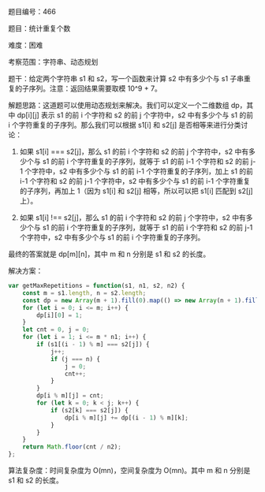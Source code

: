 题目编号：466

题目：统计重复个数

难度：困难

考察范围：字符串、动态规划

题干：给定两个字符串 s1 和 s2，写一个函数来计算 s2 中有多少个与 s1 子串重复的子序列。注意：返回结果需要取模 10^9 + 7。

解题思路：这道题可以使用动态规划来解决。我们可以定义一个二维数组 dp，其中 dp[i][j] 表示 s1 的前 i 个字符和 s2 的前 j 个字符中，s2 中有多少个与 s1 的前 i 个字符重复的子序列。那么我们可以根据 s1[i] 和 s2[j] 是否相等来进行分类讨论：

1. 如果 s1[i] === s2[j]，那么 s1 的前 i 个字符和 s2 的前 j 个字符中，s2 中有多少个与 s1 的前 i 个字符重复的子序列，就等于 s1 的前 i-1 个字符和 s2 的前 j-1 个字符中，s2 中有多少个与 s1 的前 i-1 个字符重复的子序列，加上 s1 的前 i-1 个字符和 s2 的前 j-1 个字符中，s2 中有多少个与 s1 的前 i-1 个字符重复的子序列，再加上 1（因为 s1[i] 和 s2[j] 相等，所以可以把 s1[i] 匹配到 s2[j] 上）。

2. 如果 s1[i] !== s2[j]，那么 s1 的前 i 个字符和 s2 的前 j 个字符中，s2 中有多少个与 s1 的前 i 个字符重复的子序列，就等于 s1 的前 i 个字符和 s2 的前 j-1 个字符中，s2 中有多少个与 s1 的前 i 个字符重复的子序列。

最终的答案就是 dp[m][n]，其中 m 和 n 分别是 s1 和 s2 的长度。

解决方案：

```javascript
var getMaxRepetitions = function(s1, n1, s2, n2) {
    const m = s1.length, n = s2.length;
    const dp = new Array(m + 1).fill(0).map(() => new Array(n + 1).fill(0));
    for (let i = 0; i <= m; i++) {
        dp[i][0] = 1;
    }
    let cnt = 0, j = 0;
    for (let i = 1; i <= m * n1; i++) {
        if (s1[(i - 1) % m] === s2[j]) {
            j++;
            if (j === n) {
                j = 0;
                cnt++;
            }
        }
        dp[i % m][j] = cnt;
        for (let k = 0; k < j; k++) {
            if (s2[k] === s2[j]) {
                dp[i % m][j] += dp[(i - 1) % m][k];
            }
        }
    }
    return Math.floor(cnt / n2);
};
```

算法复杂度：时间复杂度为 O(mn)，空间复杂度为 O(mn)。其中 m 和 n 分别是 s1 和 s2 的长度。